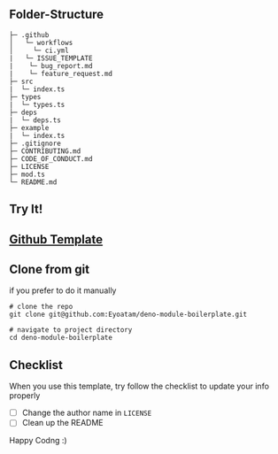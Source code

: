 ## Folder-Structure

```
├─ .github
│   └─ workflows
│     └─ ci.yml
|   └─ ISSUE_TEMPLATE
|    └─ bug_report.md
|    └─ feature_request.md
├─ src
|  └─ index.ts
├─ types
|  └─ types.ts
├─ deps
|  └─ deps.ts
├─ example
|  └─ index.ts
├─ .gitignore
├─ CONTRIBUTING.md
├─ CODE_OF_CONDUCT.md
├─ LICENSE
├─ mod.ts
└─ README.md
```

## Try It!

## [Github Template](https://github.com/eyoatam/deno-module-boilerplate/generate)

## Clone from git

if you prefer to do it manually

```
# clone the repo
git clone git@github.com:Eyoatam/deno-module-boilerplate.git

# navigate to project directory
cd deno-module-boilerplate
```

## Checklist

When you use this template, try follow the checklist to update your info properly

- [ ] Change the author name in `LICENSE`
- [ ] Clean up the README

Happy Codng :)
